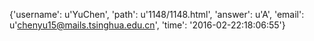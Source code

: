 {'username': u'YuChen', 'path': u'1148/1148.html', 'answer': u'A', 'email': u'chenyu15@mails.tsinghua.edu.cn', 'time': '2016-02-22:18:06:55'}